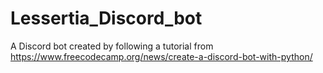 # Lessertia_Discord_bot
A Discord bot created by following a tutorial from https://www.freecodecamp.org/news/create-a-discord-bot-with-python/
